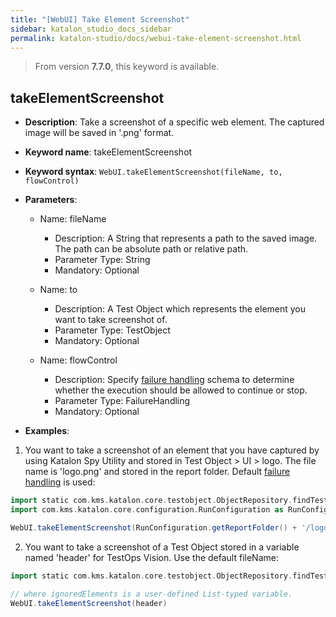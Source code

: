 ```yaml
---
title: "[WebUI] Take Element Screenshot"
sidebar: katalon_studio_docs_sidebar
permalink: katalon-studio/docs/webui-take-element-screenshot.html
---
```


> From version **7.7.0**, this keyword is available.

## takeElementScreenshot 

*  **Description**: Take a screenshot of a specific web element. The captured image will be saved in '.png' format.
*  **Keyword name**: takeElementScreenshot
*  **Keyword syntax**: `WebUI.takeElementScreenshot(fileName, to, flowControl)`
*  **Parameters**:

   * Name: fileName 
     * Description: A String that represents a path to the saved image. The path can be absolute path or relative path.
     * Parameter Type: String
     * Mandatory: Optional
     
   * Name: to
     * Description: A Test Object which represents the element you want to take screenshot of.
     * Parameter Type: TestObject
     * Mandatory: Optional

   * Name: flowControl
     * Description: Specify [failure handling](/x/qAAM) schema to determine whether the execution should be allowed to continue or stop.
     * Parameter Type: FailureHandling
     * Mandatory: Optional

* **Examples**:

1. You want to take a screenshot of an element that you have captured by using Katalon Spy Utility and stored in Test Object > UI > logo. The file name is 'logo.png' and stored in the report folder. Default [failure handling](/x/qAAM) is used:

``` groovy
import static com.kms.katalon.core.testobject.ObjectRepository.findTestObject
import com.kms.katalon.core.configuration.RunConfiguration as RunConfiguration

WebUI.takeElementScreenshot(RunConfiguration.getReportFolder() + '/logo.png', findTestObject('UI/logo'))
```

2. You want to take a screenshot of a Test Object stored in a variable named 'header' for TestOps Vision. Use the default fileName:

``` groovy
import static com.kms.katalon.core.testobject.ObjectRepository.findTestObject

// where ignoredElements is a user-defined List-typed variable.
WebUI.takeElementScreenshot(header)
```
